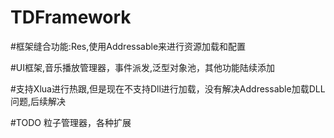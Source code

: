 # TDFramework
#框架缝合功能:Res,使用Addressable来进行资源加载和配置

#UI框架,音乐播放管理器，事件派发,泛型对象池，其他功能陆续添加

#支持Xlua进行热跟,但是现在不支持Dll进行加载，没有解决Addressable加载DLL问题,后续解决

#TODO 粒子管理器，各种扩展

